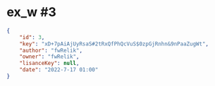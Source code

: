 
# ex_w #3
                
```JSON
{
    "id": 3,
    "key": "xD+7pAiAjUyRsaS#2tRxQfPhQcVuS$0zpGjRnhn&9nPaaZugWt",
    "author": "fwRelik",
    "owner": "fwRelik",
    "lisanceKey": null,
    "date": "2022-7-17 01:00"
}
```
